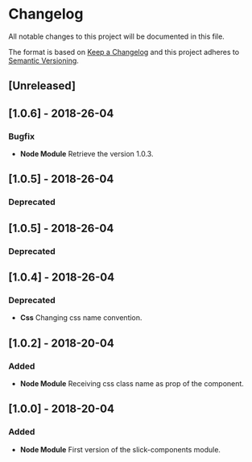# Changelog

All notable changes to this project will be documented in this file.

The format is based on [Keep a Changelog](http://keepachangelog.com/en/1.0.0/)
and this project adheres to [Semantic Versioning](http://semver.org/spec/v2.0.0.html).

## [Unreleased]

## [1.0.6] - 2018-26-04

### Bugfix

* **Node Module** Retrieve the version 1.0.3.

## [1.0.5] - 2018-26-04

### Deprecated

## [1.0.5] - 2018-26-04

### Deprecated

## [1.0.4] - 2018-26-04

### Deprecated

* **Css** Changing css name convention.

## [1.0.2] - 2018-20-04

### Added

* **Node Module** Receiving css class name as prop of the component.

## [1.0.0] - 2018-20-04

### Added

* **Node Module** First version of the slick-components module.

